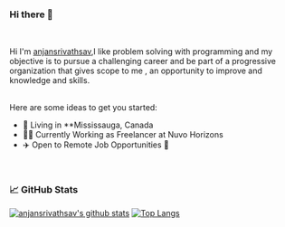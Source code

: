 ### Hi there 👋
<br/>

Hi I'm [anjansrivathsav](https://www.linkedin.com/in/anjan-srivathsav-gangishetti-a9b058143/),I like problem solving with programming and my objective is to pursue a challenging career and be part of a progressive organization that gives scope to me , an opportunity to improve and knowledge and skills.
<br/>
<br/>

Here are some ideas to get you started:

-  🗼 Living in **Mississauga, Canada
- 👨‍💻 Currently Working as Freelancer at Nuvo Horizons
- ✈️ Open to Remote Job Opportunities 🍻

<br/>

### 📈 GitHub Stats

[![anjansrivathsav's github stats](https://github-readme-stats.vercel.app/api?username=anjansrivathsav&show_icons=true&line_height=21&show_icons=true&theme=merko&hide_border=true)](https://github.com/anuraghazra/github-readme-stats)
[![Top Langs](https://github-readme-stats.vercel.app/api/top-langs/?username=anjansrivathsav&show_icons=true&layout=compact&theme=vue&hide_border=true)](https://github.com/anuraghazra/github-readme-stats)
